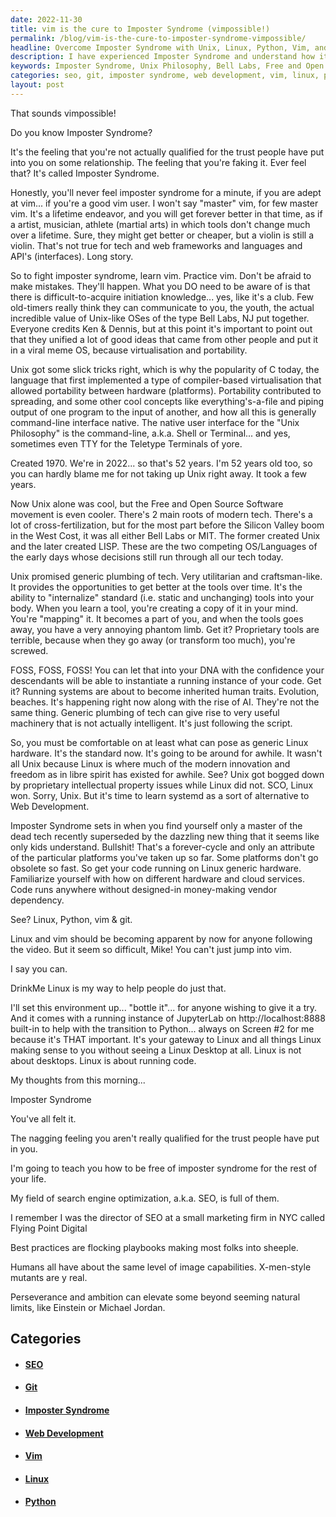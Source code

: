 ```yaml
---
date: 2022-11-30
title: vim is the cure to Imposter Syndrome (vimpossible!)
permalink: /blog/vim-is-the-cure-to-imposter-syndrome-vimpossible/
headline: Overcome Imposter Syndrome with Unix, Linux, Python, Vim, and Git!
description: I have experienced Imposter Syndrome and understand how it feels. I'm going to teach people how to be free of this feeling forever by providing an alternative to web development with Linux, Python, Vim, and Git. Vim is a lifetime endeavor and is the native user interface for the Unix Philosophy, created by Bell Labs in 1970, and the Free and Open Source Software movement provides the opportunity to get better with the tools over time.
keywords: Imposter Syndrome, Unix Philosophy, Bell Labs, Free and Open Source Software, Linux, Python, Vim, Git, SEO, Best Practices, Sheeple, Web Development, Perseverance, Ambition, Natural Limits
categories: seo, git, imposter syndrome, web development, vim, linux, python
layout: post
---
```


That sounds vimpossible!

Do you know Imposter Syndrome?

It's the feeling that you're not actually qualified for the trust people have
put into you on some relationship. The feeling that you're faking it. Ever feel
that? It's called Imposter Syndrome.

Honestly, you'll never feel imposter syndrome for a minute, if you are adept at
vim... if you're a good vim user. I won't say "master" vim, for few master vim.
It's a lifetime endeavor, and you will get forever better in that time, as if a
artist, musician, athlete (martial arts) in which tools don't change much over
a lifetime. Sure, they might get better or cheaper, but a violin is still a
violin. That's not true for tech and web frameworks and languages and API's
(interfaces). Long story.

So to fight imposter syndrome, learn vim. Practice vim. Don't be afraid to
make mistakes. They'll happen. What you DO need to be aware of is that there is
difficult-to-acquire initiation knowledge... yes, like it's a club. Few
old-timers really think they can communicate to you, the youth, the actual
incredible value of Unix-like OSes of the type Bell Labs, NJ put together.
Everyone credits Ken & Dennis, but at this point it's important to point out
that they unified a lot of good ideas that came from other people and put it in
a viral meme OS, because virtualisation and portability.

Unix got some slick tricks right, which is why the popularity of C today, the
language that first implemented a type of compiler-based virtualisation that
allowed portability between hardware (platforms). Portability contributed to
spreading, and some other cool concepts like everything's-a-file and piping
output of one program to the input of another, and how all this is generally
command-line interface native. The native user interface for the "Unix
Philosophy" is the command-line, a.k.a. Shell or Terminal... and yes, sometimes
even TTY for the Teletype Terminals of yore.

Created 1970. We're in 2022... so that's 52 years. I'm 52 years old too, so you
can hardly blame me for not taking up Unix right away. It took a few years.

Now Unix alone was cool, but the Free and Open Source Software movement is even
cooler. There's 2 main roots of modern tech. There's a lot of
cross-fertilization, but for the most part before the Silicon Valley boom in
the West Cost, it was all either Bell Labs or MIT. The former created Unix and
the later created LISP. These are the two competing OS/Languages of the early
days whose decisions still run through all our tech today.

Unix promised generic plumbing of tech. Very utilitarian and craftsman-like. It
provides the opportunities to get better at the tools over time. It's the
ability to "internalize" standard (i.e. static and unchanging) tools into your
body. When you learn a tool, you're creating a copy of it in your mind. You're
"mapping" it. It becomes a part of you, and when the tools goes away, you have
a very annoying phantom limb. Get it? Proprietary tools are terrible, because
when they go away (or transform too much), you're screwed.

FOSS, FOSS, FOSS! You can let that into your DNA with the confidence your
descendants will be able to instantiate a running instance of your code. Get
it? Running systems are about to become inherited human traits. Evolution,
beaches. It's happening right now along with the rise of AI. They're not the
same thing. Generic plumbing of tech can give rise to very useful machinery
that is not actually intelligent. It's just following the script.

So, you must be comfortable on at least what can pose as generic Linux
hardware. It's the standard now. It's going to be around for awhile. It wasn't
all Unix because Linux is where much of the modern innovation and freedom as in
libre spirit has existed for awhile. See? Unix got bogged down by proprietary
intellectual property issues while Linux did not. SCO, Linux won. Sorry, Unix.
But it's time to learn systemd as a sort of alternative to Web Development.

Imposter Syndrome sets in when you find yourself only a master of the dead tech
recently superseded by the dazzling new thing that it seems like only kids
understand. Bullshit! That's a forever-cycle and only an attribute of the
particular platforms you've taken up so far. Some platforms don't go obsolete
so fast. So get your code running on Linux generic hardware. Familiarize
yourself with how on different hardware and cloud services. Code runs anywhere
without designed-in money-making vendor dependency.

See? Linux, Python, vim & git.

Linux and vim should be becoming apparent by now for anyone following the
video. But it seem so difficult, Mike! You can't just jump into vim.

I say you can.

DrinkMe Linux is my way to help people do just that.

I'll set this environment up... "bottle it"... for anyone wishing to give it a
try. And it comes with a running instance of JupyterLab on
http://localhost:8888 built-in to help with the transition to Python... always
on Screen #2 for me because it's THAT important. It's your gateway to Linux and
all things Linux making sense to you without seeing a Linux Desktop at all.
Linux is not about desktops. Linux is about running code.

My thoughts from this morning...

Imposter Syndrome

You've all felt it.

The nagging feeling you aren't really qualified for the trust people have put
in you.

I'm going to teach you how to be free of imposter syndrome for the rest of your
life.

My field of search engine optimization, a.k.a. SEO, is full of them.

I remember I was the director of SEO at a small marketing firm in NYC called
Flying Point Digital

Best practices are flocking playbooks making most folks into sheeple.

Humans all have about the same level of image capabilities. X-men-style mutants
are y real.

Perseverance and ambition can elevate some beyond seeming natural limits, like
Einstein or Michael Jordan.


## Categories

<ul>
<li><h4><a href='/seo/'>SEO</a></h4></li>
<li><h4><a href='/git/'>Git</a></h4></li>
<li><h4><a href='/imposter-syndrome/'>Imposter Syndrome</a></h4></li>
<li><h4><a href='/web-development/'>Web Development</a></h4></li>
<li><h4><a href='/vim/'>Vim</a></h4></li>
<li><h4><a href='/linux/'>Linux</a></h4></li>
<li><h4><a href='/python/'>Python</a></h4></li></ul>